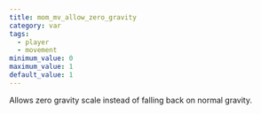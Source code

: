 ```yaml
---
title: mom_mv_allow_zero_gravity
category: var
tags:
  - player
  - movement
minimum_value: 0
maximum_value: 1
default_value: 1
---
```


Allows zero gravity scale instead of falling back on normal gravity.
